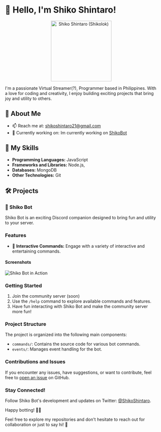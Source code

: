 # 👋 Hello, I'm Shiko Shintaro!

<p align="center">
  <img src="https://avatars.githubusercontent.com/u/72778620?v=4" alt="Shiko Shintaro (Shikolok)" width="200" height="200">
</p>

I'm a passionate Virtual Streamer(?), Programmer based in Philippines. With a love for coding and creativity, I enjoy building exciting projects that bring joy and utility to others.

## 🚀 About Me

- 📫 Reach me at: shikoshintaro21@gmail.com
- 💼 Currently working on: Im currently working on [ShikoBot](https://github.com/ShikoShintaro/ShikoShintaro.Js)

## 🌟 My Skills

- **Programming Languages:** JavaScript
- **Frameworks and Libraries:**  Node.js, 
- **Databases:** MongoDB
- **Other Technologies:** Git

## 🛠️ Projects

### 🤖 Shiko Bot

Shiko Bot is an exciting Discord companion designed to bring fun and utility to your server.

### Features

- 🎲 **Interactive Commands:** Engage with a variety of interactive and entertaining commands.


#### Screenshots

![Shiko Bot in Action](https://your-image-url.com/shikobot-screenshot.png)

### Getting Started

1. Join the community server (soon)
2. Use the `/help` command to explore available commands and features.
3. Have fun interacting with Shiko Bot and make the community server more fun!

### Project Structure

The project is organized into the following main components:

- `commands/`: Contains the source code for various bot commands.
- `events/`: Manages event handling for the bot.

### Contributions and Issues

If you encounter any issues, have suggestions, or want to contribute, feel free to [open an issue](https://github.com/ShikoShintaro/ShikoShintaro.Js/issues) on GitHub.

### Stay Connected!

Follow Shiko Bot's development and updates on Twitter: [@ShikoShintaro](https://facebook.com/shiko.shintaro).

Happy botting! 🤖✨

Feel free to explore my repositories and don't hesitate to reach out for collaboration or just to say hi! 🚀

